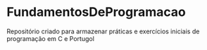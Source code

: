 # FundamentosDeProgramacao
Repositório criado para armazenar práticas e exercícios iniciais de programação em C e Portugol
